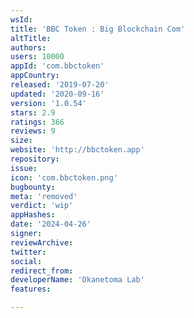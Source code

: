 ```yaml
---
wsId: 
title: 'BBC Token : Big Blockchain Com'
altTitle: 
authors: 
users: 10000
appId: 'com.bbctoken'
appCountry: 
released: '2019-07-20'
updated: '2020-09-16'
version: '1.0.54'
stars: 2.9
ratings: 366
reviews: 9
size: 
website: 'http://bbctoken.app'
repository: 
issue: 
icon: 'com.bbctoken.png'
bugbounty: 
meta: 'removed'
verdict: 'wip'
appHashes: 
date: '2024-04-26'
signer: 
reviewArchive: 
twitter: 
social: 
redirect_from: 
developerName: 'Okanetoma Lab'
features: 

---
```


